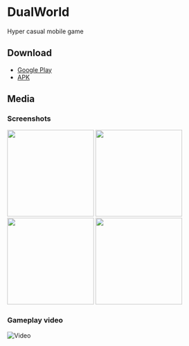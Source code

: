 # DualWorld

Hyper casual mobile game

## Download 

+ [Google Play](https://play.google.com/store/apps/details?id=com.bggames.dualworld)
+ [APK](https://github.com/anzxfukuoka/DualWorld/releases/)

## Media

### Screenshots 

<img src="https://user-images.githubusercontent.com/40743541/213240965-06d497ad-0fc7-4a08-b48b-fee5c1a0713d.png" width="200" height="auto" /> <img src="https://user-images.githubusercontent.com/40743541/213241149-854f1278-214e-465e-a8ec-cde6866a3912.png" width="200" height="auto" /> <img src="https://user-images.githubusercontent.com/40743541/213241296-81ed5bcc-9c5c-4ec1-b88c-c07ccfe2433d.png" width="200" height="auto" /> <img src="https://user-images.githubusercontent.com/40743541/213230092-39db1797-145d-478e-8f9a-7f28eb833106.png" width="200" height="auto" /> 

### Gameplay video

![Video]()


